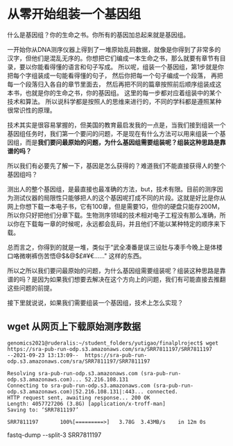 # 从零开始组装一个基因组

什么是基因组？你的生命之书。你所有的基因加总起来就是基因组。

一开始你从DNA测序仪器上得到了一堆原始乱码数据，就像是你得到了非常多的汉字，但他们是混乱无序的。你想把它们编成一本生命之书，那么就要有章节有目录，要以你能看得懂的语言和句子写成。
所以呢，组装一个基因组，第1步就是你把每个字组装成一句能看得懂的句子，
然后你把每一个句子编成一个段落，
再把每一个段落归入各自的章节里面去，
然后再把不同的篇章按照前后顺序组装成这本书，也就是你的生命之书，你的基因组。
这里的每一步都对应着组装中的某个技术和算法。
所以说科学都是按照人的思维来进行的，不同的学科都是遵照某种很常识性的原理。

技术其实是很容易掌握的，但美国的教育最启发我的一点是，当我们接到组装一个基因组任务时，我们第一个要问的问题，不是现在有什么方法可以用来组装一个基因组，而是**我们要问最原始的问题，为什么基因组需要组装呢？组装这种思路是靠谱的吗？**

所以我们有必要先了解一下，基因是怎么获得的？难道我们不能直接获得人的整个基因组吗？

测出人的整个基因组，是最直接也最准确的方法，but，技术有限。目前的测序因为测试仪器的局限性只能够把人的这个基因呢打成不同的片段。这就是好比是你从网上你想下载一本电子书，它有100章，但是需要1G，但你的硬盘只能存200M，所以你只好把他们分章下载。生物测序领域的技术相对电子工程没有那么准确，所以你在下载每一章的时候呢，永远都会乱码，并且他们不能以某种特定的顺序来下载。

总而言之，你得到的就是一堆，类似于“武全凑番是误三设肚与凑手今晚上是体楼口咯微喇裤伤苦悟@$&@$£#¥€……" 这样的东西。

所以之所以我们要问最原始的问题，为什么基因组需要组装呢？组装这种思路是靠谱的吗？是因为如果我们想要去解决在这个方向上的问题，我们有可能直接去推翻这些问题的前提。

接下里就说说，如果我们需要组装一个基因组，技术上怎么实现？

## wget 从网页上下载原始测序数据
```
genomics2021@ruderalis:~/student_folders/yutigao/finalplroject$ wget https://sra-pub-run-odp.s3.amazonaws.com/sra/SRR7811197/SRR7811197
--2021-09-23 13:13:09--  https://sra-pub-run-odp.s3.amazonaws.com/sra/SRR7811197/SRR7811197

Resolving sra-pub-run-odp.s3.amazonaws.com (sra-pub-run-odp.s3.amazonaws.com)... 52.216.108.131
Connecting to sra-pub-run-odp.s3.amazonaws.com (sra-pub-run-odp.s3.amazonaws.com)|52.216.108.131|:443... connected.
HTTP request sent, awaiting response... 200 OK
Length: 4057727206 (3.8G) [application/x-troff-man]
Saving to: ‘SRR7811197’

SRR7811197       100%[=========>]   3.78G  3.43MB/s    in 12m 0s  
```





fastq-dump --split-3 SRR7811197



